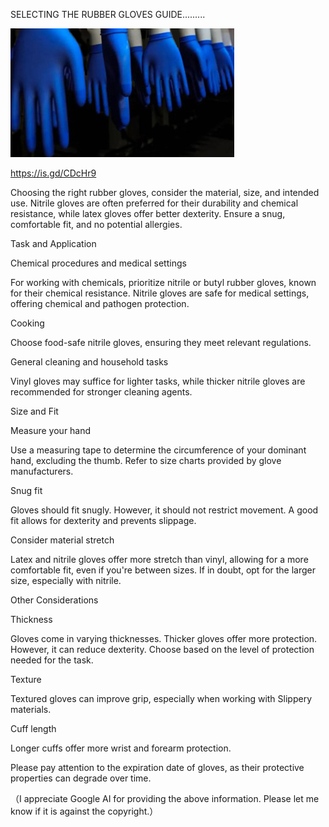 SELECTING THE RUBBER GLOVES GUIDE.........


![SELECTING THE RUBBER GLOVES GUIDE](https://github.com/ywangnccu/ywang/blob/main/images/gloves.jpg)

https://is.gd/CDcHr9

Choosing the right rubber gloves, consider the material, size, and intended use. Nitrile gloves are often preferred for their durability and chemical resistance, 
while latex gloves offer better dexterity. Ensure a snug, comfortable fit, and no potential allergies.



Task and Application

Chemical procedures and medical settings

For working with chemicals, prioritize nitrile or butyl rubber gloves, known for their chemical resistance. Nitrile gloves are safe for medical settings, offering chemical and pathogen protection.

Cooking

Choose food-safe nitrile gloves, ensuring they meet relevant regulations.

General cleaning and household tasks

Vinyl gloves may suffice for lighter tasks, while thicker nitrile gloves are recommended for stronger cleaning agents.

 

Size and Fit

Measure your hand

Use a measuring tape to determine the circumference of your dominant hand, excluding the thumb. Refer to size charts provided by glove manufacturers.

Snug fit

Gloves should fit snugly. However, it should not restrict movement. A good fit allows for dexterity and prevents slippage.

Consider material stretch

Latex and nitrile gloves offer more stretch than vinyl, allowing for a more comfortable fit, even if you're between sizes. If in doubt, opt for the larger size, especially with nitrile.

 

Other Considerations

Thickness

Gloves come in varying thicknesses. Thicker gloves offer more protection. However, it can reduce dexterity. Choose based on the level of protection needed for the task.

Texture

Textured gloves can improve grip, especially when working with Slippery materials.

Cuff length

Longer cuffs offer more wrist and forearm protection.

 

Please pay attention to the expiration date of gloves, as their protective properties can degrade over time.


（I appreciate Google AI for providing the above information. Please let me know if it is against the copyright.）
